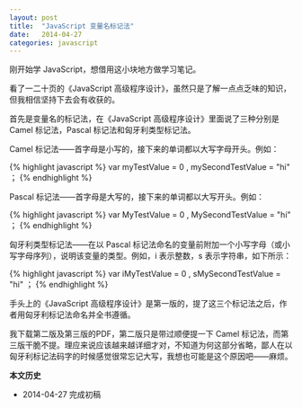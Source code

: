 ```yaml
---
layout: post
title:  "JavaScript 变量名标记法"
date:   2014-04-27
categories: javascript
---
```


刚开始学 JavaScript，想借用这小块地方做学习笔记。

看了一二十页的《JavaScript 高级程序设计》，虽然只是了解一点点乏味的知识，但我相信坚持下去会有收获的。

首先是变量名的标记法，在《JavaScript 高级程序设计》里面说了三种分别是 Camel 标记法，Pascal 标记法和匈牙利类型标记法。

Camel 标记法——首字母是小写的，接下来的单词都以大写字母开头。例如：

{% highlight javascript %}
var myTestValue = 0 , mySecondTestValue = "hi" ；
{% endhighlight %}

Pascal 标记法——首字母是大写的，接下来的单词都以大写开头。例如：

{% highlight javascript %}
var MyTestValue = 0 , MySecondTestValue = "hi" ；
{% endhighlight %}

匈牙利类型标记法——在以 Pascal 标记法命名的变量前附加一个小写字母（或小写字母序列），说明该变量的类型。例如，i 表示整数，s 表示字符串，如下所示：

{% highlight javascript %}
var iMyTestValue = 0 , sMySecondTestValue = "hi" ；
{% endhighlight %}

手头上的《JavaScript 高级程序设计》是第一版的，提了这三个标记法之后，作者用匈牙利标记法命名并全书遵循。

我下载第二版及第三版的PDF，第二版只是带过顺便提一下 Camel 标记法，而第三版干脆不提。理应来说应该越来越详细才对，不知道为何这部分省略，鄙人在以匈牙利标记法码字的时候感觉很常忘记大写，我想也可能是这个原因吧——麻烦。

**本文历史**

* 2014-04-27 完成初稿